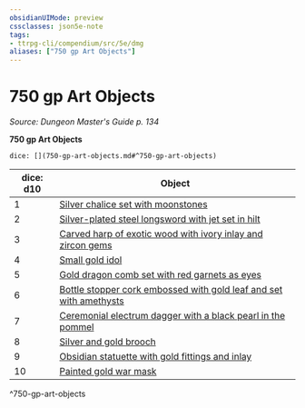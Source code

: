 ```yaml
---
obsidianUIMode: preview
cssclasses: json5e-note
tags:
- ttrpg-cli/compendium/src/5e/dmg
aliases: ["750 gp Art Objects"]
---
```

# 750 gp Art Objects
*Source: Dungeon Master's Guide p. 134* 

**750 gp Art Objects**

`dice: [](750-gp-art-objects.md#^750-gp-art-objects)`

| dice: d10 | Object |
|-----------|--------|
| 1 | [Silver chalice set with moonstones](/CLI/items/silver-chalice-set-with-moonstones.md) |
| 2 | [Silver-plated steel longsword with jet set in hilt](/CLI/items/silver-plated-steel-longsword-with-jet-set-in-hilt.md) |
| 3 | [Carved harp of exotic wood with ivory inlay and zircon gems](/CLI/items/carved-harp-of-exotic-wood-with-ivory-inlay-and-zircon-gems.md) |
| 4 | [Small gold idol](/CLI/items/small-gold-idol.md) |
| 5 | [Gold dragon comb set with red garnets as eyes](/CLI/items/gold-dragon-comb-set-with-red-garnets-as-eyes.md) |
| 6 | [Bottle stopper cork embossed with gold leaf and set with amethysts](/CLI/items/bottle-stopper-cork-embossed-with-gold-leaf-and-set-with-amethysts.md) |
| 7 | [Ceremonial electrum dagger with a black pearl in the pommel](/CLI/items/ceremonial-electrum-dagger-with-a-black-pearl-in-the-pommel.md) |
| 8 | [Silver and gold brooch](/CLI/items/silver-and-gold-brooch.md) |
| 9 | [Obsidian statuette with gold fittings and inlay](/CLI/items/obsidian-statuette-with-gold-fittings-and-inlay.md) |
| 10 | [Painted gold war mask](/CLI/items/painted-gold-war-mask.md) |
^750-gp-art-objects